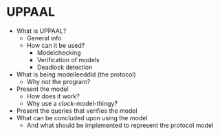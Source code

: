UPPAAL
========
- What is UPPAAL?
    - General info
    - How can it be used? 
        - Modelchecking
        - Verification of models
        - Deadlock detection
- What is being modelleeddld (the protocol)
    - Why not the program?
- Present the model
    - How does it work?
    - Why use a *clock*-model-thingy?
- Present the queries that verifies the model
- What can be concluded upon using the model
    - And what should be implemented to represent the protocol model
    